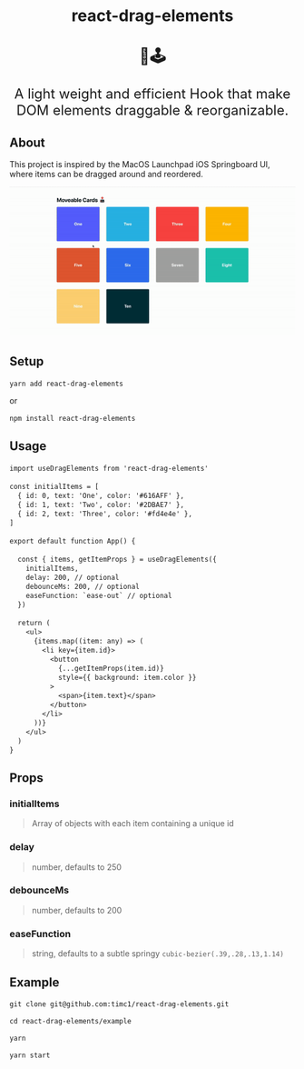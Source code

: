 <h1 align="center">
  react-drag-elements
  <br>
  <br>
  📱🕹
</h1>
<p align="center" style="font-size: 1.5rem;">
  A light weight and efficient Hook that make DOM elements draggable & reorganizable.
</p>

## About

This project is inspired by the MacOS Launchpad iOS Springboard UI, where items can be dragged
around and reordered.

<p align="center">
<img src="demo.gif" alt="demo" />
</p>

## Setup

```
yarn add react-drag-elements
```

or

```
npm install react-drag-elements
```

## Usage

```
import useDragElements from 'react-drag-elements'

const initialItems = [
  { id: 0, text: 'One', color: '#616AFF' },
  { id: 1, text: 'Two', color: '#2DBAE7' },
  { id: 2, text: 'Three', color: '#fd4e4e' },
]

export default function App() {

  const { items, getItemProps } = useDragElements({
    initialItems,
    delay: 200, // optional
    debounceMs: 200, // optional
    easeFunction: `ease-out` // optional
  })

  return (
    <ul>
      {items.map((item: any) => (
        <li key={item.id}>
          <button
            {...getItemProps(item.id)}
            style={{ background: item.color }}
          >
            <span>{item.text}</span>
          </button>
        </li>
      ))}
    </ul>
  )
}
```

## Props

### initialItems

> Array of objects with each item containing a unique id

### delay

> number, defaults to 250

### debounceMs

> number, defaults to 200

### easeFunction

> string, defaults to a subtle springy `cubic-bezier(.39,.28,.13,1.14)`

## Example

```
git clone git@github.com:timc1/react-drag-elements.git
```

```
cd react-drag-elements/example
```

```
yarn
```

```
yarn start
```
